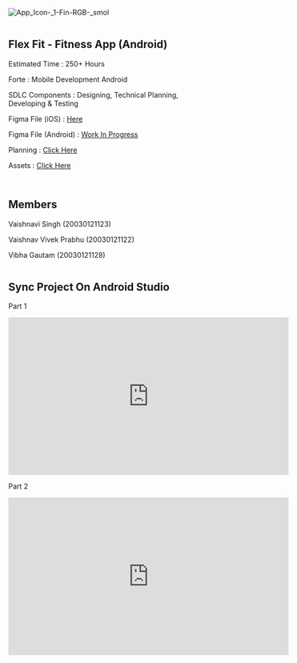 ![App_Icon-_1-_Fin-RGB_-_smol](https://user-images.githubusercontent.com/67993582/149269229-0f10dba1-eb0b-4875-900d-aef2d71784a7.png) 
				<div id="2a9ec669-3456-4a59-8007-8026324615e3" style="width:75%" class="column">
					<h2 id="929eecc1-af7f-4737-88f9-1addde5786ad" class="">Flex Fit - Fitness App (Android)</h2>
					<p id="93ed1197-a051-4b76-b165-06a3959f90ff" class="">Estimated Time : 250+ Hours</p>
					<p id="55bfd51d-e761-4f2c-9ba8-429943c8607d" class="">Forte : Mobile Development Android</p>
					<p id="93ed1197-a051-4b76-b165-06a3959f90ff" class="">SDLC Components : Designing, Technical Planning, Developing &amp; Testing</p>
	<p id="93ed1197-a051-4b76-b165-06a3959f90ff" class="">Figma File (iOS) : <a href="https://www.figma.com/proto/cD4uTrlCCUmxW79bsbjWOZ/FlexFit-Mobile-App?embed_host=notion&kind=&node-id=2%3A422&page-id=0%3A1&scaling=scale-down&viewport=241%2C48%2C0.13">Here</a></p>
	<p id="93ed1197-a051-4b76-b165-06a3959f90ff" class="">Figma File (Android) : <a href="#">Work In Progress</a></p>
		<p id="93ed1197-a051-4b76-b165-06a3959f90ff" class="">Planning : <a href="https://furtive-wood-f20.notion.site/Semester-4-Project-2943120fa02642c18498c99071eaf68c">Click Here</a></p>
		<p id="93ed1197-a051-4b76-b165-06a3959f90ff" class="">Assets : <a href="https://furtive-wood-f20.notion.site/fc8cb4275a2e486d9cc8d1bdacc95dad?v=9603b1f382ea44c6b01d97c73a2ce01a">Click Here</a></p>
				</div>

<div id="3e1927f5-fb95-4783-aacd-02277abda632" style="width:75%" class="column">
					<h2 id="0151386d-1e1f-4f69-b2cd-0634a7e408ee" class="">Members</h2>
					<p id="0bf25d69-3340-478e-8532-cf5c4eeea47f" class="">Vaishnavi Singh (20030121123)</p>
					<p id="bac18cb5-5188-4109-9a41-3ab783b7ab95" class="">Vaishnav Vivek Prabhu (20030121122)</p>
					<p id="75dd5bf6-18c3-44a1-86cc-3bb614583549" class="">Vibha Gautam (20030121128)</p>
				</div>

<div>
<h2 id="0151386d-1e1f-4f69-b2cd-0634a7e408ee" class="">Sync Project On Android Studio</h2>
<p>Part 1</p>
<iframe width="560" height="315" src="https://www.youtube-nocookie.com/embed/swNHOI0J0pw" title="YouTube video player" frameborder="0" allow="accelerometer; autoplay; clipboard-write; encrypted-media; gyroscope; picture-in-picture" allowfullscreen></iframe>

<br>
<p>Part 2</p>
<iframe width="560" height="315" src="https://www.youtube-nocookie.com/embed/6L5TrhNoVZA" title="YouTube video player" frameborder="0" allow="accelerometer; autoplay; clipboard-write; encrypted-media; gyroscope; picture-in-picture" allowfullscreen></iframe>

